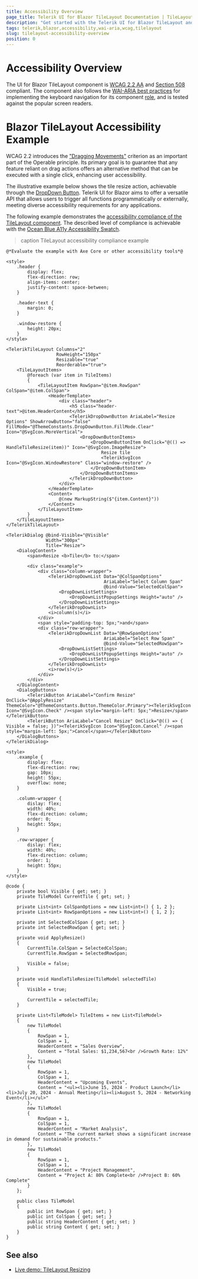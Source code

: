 ```yaml
---
title: Accessibility Overview
page_title: Telerik UI for Blazor TileLayout Documentation | TileLayout Accessibility Overview
description: "Get started with the Telerik UI for Blazor TileLayout and learn about its accessibility support for WAI-ARIA, Section 508, and WCAG 2.2."
tags: telerik,blazor,accessibility,wai-aria,wcag,tilelayout
slug: tilelayout-accessibility-overview
position: 0
---
```


# Accessibility Overview

The UI for Blazor TileLayout component is <a href="https://www.w3.org/TR/WCAG22" target="_blank">WCAG 2.2 AA</a> and <a href="https://www.section508.gov" target="_blank">Section 508</a> compliant. The component also follows the <a href="https://www.w3.org/WAI/ARIA/apg/" target="_blank">WAI-ARIA best practices</a> for implementing the keyboard navigation for its component <a href="https://www.w3.org/TR/wai-aria/#roles" target="_blank">role</a>, and is tested against the popular screen readers.

# Blazor TileLayout Accessibility Example

WCAG 2.2 introduces the <a href="https://www.w3.org/WAI/WCAG22/Understanding/dragging-movements" target="_blank">"Dragging Movements"</a> criterion as an important part of the Operable principle. Its primary goal is to guarantee that any feature reliant on drag actions offers an alternative method that can be executed with a single click, enhancing user accessibility.

The illustrative example below shows the tile resize action, achievable through the [DropDown Button](slug:dropdownbutton-overview). Telerik UI for Blazor aims to offer a versatile API that allows users to trigger all functions programmatically or externally, meeting diverse accessibility requirements for any applications.

The following example demonstrates the [accessibility compliance of the TileLayout component](slug:tilelayout-wai-aria-support). The described level of compliance is achievable with the [Ocean Blue A11y Accessibility Swatch](slug:accessibility-overview#color-contrast).

>caption TileLayout accessibility compliance example

````RAZOR
@*Evaluate the example with Axe Core or other accessibility tools*@

<style>
    .header {
        display: flex;
        flex-direction: row;
        align-items: center;
        justify-content: space-between;
    }

    .header-text {
        margin: 0;
    }

    .window-restore {
        height: 20px;
    }
</style>

<TelerikTileLayout Columns="2"
                   RowHeight="150px"
                   Resizable="true"
                   Reorderable="true">
    <TileLayoutItems>
        @foreach (var item in TileItems)
        {
            <TileLayoutItem RowSpan="@item.RowSpan" ColSpan="@item.ColSpan">
                <HeaderTemplate>
                    <div class="header">
                        <h5 class="header-text">@item.HeaderContent</h5>
                        <TelerikDropDownButton AriaLabel="Resize Options" ShowArrowButton="false" FillMode="@ThemeConstants.DropDownButton.FillMode.Clear" Icon="@SvgIcon.MoreVertical">
                            <DropDownButtonItems>
                                <DropDownButtonItem OnClick="@(() => HandleTileResize(item))" Icon="@SvgIcon.ImageResize">
                                    Resize tile
                                    <TelerikSvgIcon Icon="@SvgIcon.WindowRestore" Class="window-restore" />
                                </DropDownButtonItem>
                            </DropDownButtonItems>
                        </TelerikDropDownButton>
                    </div>
                </HeaderTemplate>
                <Content>
                    @(new MarkupString($"{item.Content}"))
                </Content>
            </TileLayoutItem>
        }
    </TileLayoutItems>
</TelerikTileLayout>

<TelerikDialog @bind-Visible="@Visible"
               Width="300px"
               Title="Resize">
    <DialogContent>
        <span>Resize <b>Tile</b> to:</span>

        <div class="example">
            <div class="column-wrapper">
                <TelerikDropDownList Data="@ColSpanOptions"
                                     AriaLabel="Select Column Span"
                                     @bind-Value="SelectedColSpan">
                    <DropDownListSettings>
                        <DropDownListPopupSettings Height="auto" />
                    </DropDownListSettings>
                </TelerikDropDownList>
                <i>column(s)</i>
            </div>
            <span style="padding-top: 5px;">and</span>
            <div class="row-wrapper">
                <TelerikDropDownList Data="@RowSpanOptions"
                                     AriaLabel="Select Row Span"
                                     @bind-Value="SelectedRowSpan">
                    <DropDownListSettings>
                        <DropDownListPopupSettings Height="auto" />
                    </DropDownListSettings>
                </TelerikDropDownList>
                <i>row(s)</i>
            </div>
        </div>
    </DialogContent>
    <DialogButtons>
        <TelerikButton AriaLabel="Confirm Resize" OnClick="@ApplyResize" ThemeColor="@ThemeConstants.Button.ThemeColor.Primary"><TelerikSvgIcon Icon="@SvgIcon.Check" /><span style="margin-left: 5px;">Resize</span></TelerikButton>
        <TelerikButton AriaLabel="Cancel Resize" OnClick="@(() => { Visible = false; })"><TelerikSvgIcon Icon="@SvgIcon.Cancel" /><span style="margin-left: 5px;">Cancel</span></TelerikButton>
    </DialogButtons>
</TelerikDialog>

<style>
    .example {
        display: flex;
        flex-direction: row;
        gap: 10px;
        height: 55px;
        overflow: none;
    }

    .column-wrapper {
        dislay: flex;
        width: 40%;
        flex-direction: column;
        order: 0;
        height: 55px;
    }

    .row-wrapper {
        dislay: flex;
        width: 40%;
        flex-direction: column;
        order: 1;
        height: 55px;
    }
</style>

@code {
    private bool Visible { get; set; }
    private TileModel CurrentTile { get; set; }

    private List<int> ColSpanOptions = new List<int>() { 1, 2 };
    private List<int> RowSpanOptions = new List<int>() { 1, 2 };

    private int SelectedColSpan { get; set; }
    private int SelectedRowSpan { get; set; }

    private void ApplyResize()
    {
        CurrentTile.ColSpan = SelectedColSpan;
        CurrentTile.RowSpan = SelectedRowSpan;

        Visible = false;
    }

    private void HandleTileResize(TileModel selectedTile)
    {
        Visible = true;

        CurrentTile = selectedTile;
    }

    private List<TileModel> TileItems = new List<TileModel>
    {
        new TileModel
        {
            RowSpan = 1,
            ColSpan = 1,
            HeaderContent = "Sales Overview",
            Content = "Total Sales: $1,234,567<br />Growth Rate: 12%"
        },
        new TileModel
        {
            RowSpan = 1,
            ColSpan = 1,
            HeaderContent = "Upcoming Events",
            Content = "<ul><li>June 15, 2024 - Product Launch</li><li>July 20, 2024 - Annual Meeting</li><li>August 5, 2024 - Networking Event</li></ul>"
        },
        new TileModel
        {
            RowSpan = 1,
            ColSpan = 1,
            HeaderContent = "Market Analysis",
            Content = "The current market shows a significant increase in demand for sustainable products."
        },
        new TileModel
        {
            RowSpan = 1,
            ColSpan = 1,
            HeaderContent = "Project Management",
            Content = "Project A: 80% Complete<br />Project B: 60% Complete"
        }
    };

    public class TileModel
    {
        public int RowSpan { get; set; }
        public int ColSpan { get; set; }
        public string HeaderContent { get; set; }
        public string Content { get; set; }
    }
}
````

## See also
 * [Live demo: TileLayout Resizing](https://demos.telerik.com/blazor-ui/tilelayout/resizing)